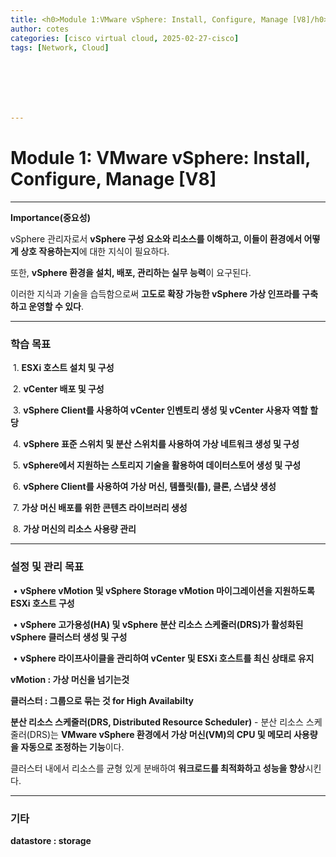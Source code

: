 ```yaml
---
title: <h0>Module 1:VMware vSphere: Install, Configure, Manage [V8]/h0>
author: cotes   
categories: [cisco virtual cloud, 2025-02-27-cisco]
tags: [Network, Cloud]







---
```


# Module 1: VMware vSphere: Install, Configure, Manage [V8]



------

**Importance(중요성)**

vSphere 관리자로서 **vSphere 구성 요소와 리소스를 이해하고, 이들이 환경에서 어떻게 상호 작용하는지**에 대한 지식이 필요하다.

또한, **vSphere 환경을 설치, 배포, 관리하는 실무 능력**이 요구된다.

이러한 지식과 기술을 습득함으로써 **고도로 확장 가능한 vSphere 가상 인프라를 구축하고 운영할 수 있다**.



------

### **학습 목표**

​	1.	**ESXi 호스트 설치 및 구성**

​	2.	**vCenter 배포 및 구성**

​	3.	**vSphere Client를 사용하여 vCenter 인벤토리 생성 및 vCenter 사용자 역할 할당**

​	4.	**vSphere 표준 스위치 및 분산 스위치를 사용하여 가상 네트워크 생성 및 구성**

​	5.	**vSphere에서 지원하는 스토리지 기술을 활용하여 데이터스토어 생성 및 구성**

​	6.	**vSphere Client를 사용하여 가상 머신, 템플릿(틀), 클론, 스냅샷 생성**

​	7.	**가상 머신 배포를 위한 콘텐츠 라이브러리 생성**

​	8.	**가상 머신의 리소스 사용량 관리**

------

### **설정 및 관리 목표**

​	•	**vSphere vMotion 및 vSphere Storage vMotion 마이그레이션을 지원하도록 ESXi 호스트 구성**

​	•	**vSphere 고가용성(HA) 및 vSphere 분산 리소스 스케줄러(DRS)가 활성화된 vSphere 클러스터 생성 및 구성**

​	•	**vSphere 라이프사이클을 관리하여 vCenter 및 ESXi 호스트를 최신 상태로 유지**

**vMotion : 가상 머신을 넘기는것**

**클러스터 : 그룹으로 묶는 것 for High Availabilty**

**분산 리소스 스케줄러(DRS, Distributed Resource Scheduler)** -  분산 리소스 스케줄러(DRS)는 **VMware vSphere 환경에서 가상 머신(VM)의 CPU 및 메모리 사용량을 자동으로 조정하는 기능**이다.

클러스터 내에서 리소스를 균형 있게 분배하여 **워크로드를 최적화하고 성능을 향상**시킨다.

------

### 기타

**datastore : storage**
